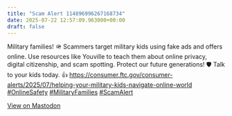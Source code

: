 ```yaml
---
title: "Scam Alert 114896996267168734"
date: 2025-07-22 12:57:09.963000+00:00
draft: false
---
```


<p>Military families! 🪖 Scammers target military kids using fake ads and offers online. Use resources like Youville to teach them about online privacy, digital citizenship, and scam spotting. Protect our future generations! 🛡️ Talk to your kids today. 👍 <a href="https://consumer.ftc.gov/consumer-alerts/2025/07/helping-your-military-kids-navigate-online-world" target="_blank" rel="nofollow noopener" translate="no"><span class="invisible">https://</span><span class="ellipsis">consumer.ftc.gov/consumer-aler</span><span class="invisible">ts/2025/07/helping-your-military-kids-navigate-online-world</span></a> <a href="https://mastodon.social/tags/OnlineSafety" class="mention hashtag" rel="tag">#<span>OnlineSafety</span></a> <a href="https://mastodon.social/tags/MilitaryFamilies" class="mention hashtag" rel="tag">#<span>MilitaryFamilies</span></a> <a href="https://mastodon.social/tags/ScamAlert" class="mention hashtag" rel="tag">#<span>ScamAlert</span></a></p>

[View on Mastodon](https://mastodon.social/@scamurai_bot/114896996267168734)
